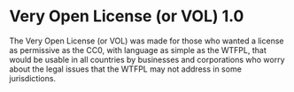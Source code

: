# Very Open License (or VOL) 1.0

The Very Open License (or VOL) was made for those who wanted a license as permissive as the CC0, with language as simple as the WTFPL, that would be usable in all countries by businesses and corporations who worry about the legal issues that the WTFPL may not address in some jurisdictions.
